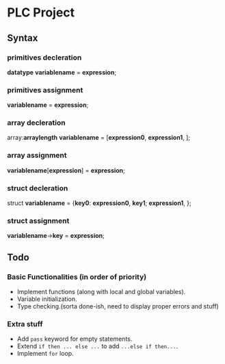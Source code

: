 # PLC Project
## Syntax

### primitives decleration
__datatype__ __variablename__ = __expression__;
### primitives assignment
__variablename__ = __expression__;

### array decleration
array:__arraylength__ __variablename__ = [__expression0__, __expression1__, ];
### array assignment
__variablename__[__expression__] = __expression__;

### struct decleration
struct __variablename__ = {__key0__: __expression0__, __key1__; __expression1__, };
### struct assignment
__variablename__->__key__ =  __expression__;

## Todo
### Basic Functionalities (in order of priority)
- Implement functions (along with local and global variables).
- Variable initialization.
- Type checking.(sorta done-ish, need to display proper errors and stuff)

### Extra stuff
- Add ```pass``` keyword for empty statements.
- Extend ```if then ... else ...``` to add ```...else if then...```.
- Implement ```for``` loop.

